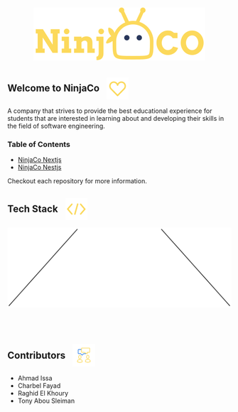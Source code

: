<h1 align="center">
    <img src="./profile/logo_white.svg">
</h1>

<h2 style="display:flex;align-items:center;gap:1rem">
    Welcome to NinjaCo
    <img src="./profile/heart.gif" width="50px">
</h2>

A company that strives to provide the best educational experience for students that are interested in learning about and developing their skills in the field of software engineering.

### Table of Contents

- [NinjaCo Nextjs](https://github.com/NinnjaCo/ninjaco-nextjs)
- [NinjaCo Nestjs](https://github.com/NinnjaCo/ninjaco-nestjs)

Checkout each repository for more information.

<h2 style="display:flex;align-items:center;gap:1rem">
    Tech Stack
    <img src="./profile/code.gif" width="50px">
</h2>

<img src="./profile/tech_stack_banner_transparent.svg">

<br />
<br />
<br />
<br />

<h2 style="display:flex;align-items:center;gap:1rem">
    Contributors
    <img src="./profile/contributor.gif" width="50px">
</h2>

- Ahmad Issa
- Charbel Fayad
- Raghid El Khoury
- Tony Abou Sleiman

